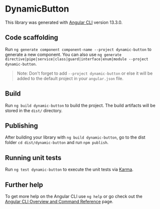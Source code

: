 # DynamicButton

This library was generated with [Angular CLI](https://github.com/angular/angular-cli) version 13.3.0.

## Code scaffolding

Run `ng generate component component-name --project dynamic-button` to generate a new component. You can also use `ng generate directive|pipe|service|class|guard|interface|enum|module --project dynamic-button`.
> Note: Don't forget to add `--project dynamic-button` or else it will be added to the default project in your `angular.json` file. 

## Build

Run `ng build dynamic-button` to build the project. The build artifacts will be stored in the `dist/` directory.

## Publishing

After building your library with `ng build dynamic-button`, go to the dist folder `cd dist/dynamic-button` and run `npm publish`.

## Running unit tests

Run `ng test dynamic-button` to execute the unit tests via [Karma](https://karma-runner.github.io).

## Further help

To get more help on the Angular CLI use `ng help` or go check out the [Angular CLI Overview and Command Reference](https://angular.io/cli) page.

